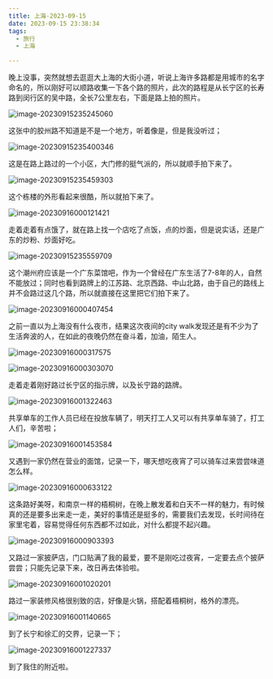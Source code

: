```yaml
---
title: 上海-2023-09-15
date: 2023-09-15 23:38:34
tags: 
  - 旅行
  - 上海

---
```


晚上没事，突然就想去逛逛大上海的大街小道，听说上海许多路都是用城市的名字命名的，所以刚好可以顺路收集一下各个路的照片，此次的路程是从长宁区的长寿路到闵行区的吴中路，全长7公里左右，下面是路上拍的照片。

![image-20230915235245060](https://hexo-blog-robin.oss-cn-shanghai.aliyuncs.com/2023/09/16/2151694792733_.pic_hd.jpg)

这张中的胶州路不知道是不是一个地方，听着像是，但是我没听过；

![image-20230915235400346](https://hexo-blog-robin.oss-cn-shanghai.aliyuncs.com/2023/09/16/2161694792739_.pic_hd.jpg)

这是在路上路过的一个小区，大门修的挺气派的，所以就顺手拍下来了。

![image-20230915235459303](https://hexo-blog-robin.oss-cn-shanghai.aliyuncs.com/2023/09/16/2181694792751_.pic_hd.jpg)

这个栋楼的外形看起来很酷，所以就拍下来了。

![image-20230916000121421](https://hexo-blog-robin.oss-cn-shanghai.aliyuncs.com/2023/09/16/2221694792789_.pic_hd.jpg)

走着走着有点饿了，就在路上找一个店吃了点饭，点的炒面，但是说实话，还是广东的炒粉、炒面好吃。

![image-20230915235559709](https://hexo-blog-robin.oss-cn-shanghai.aliyuncs.com/2023/09/16/2201694792771_.pic_hd.jpg)

这个潮州府应该是一个广东菜馆吧，作为一个曾经在广东生活了7-8年的人，自然不能放过；同时也看到路牌上的江苏路、北京西路、中山北路，由于自己的路线上并不会路过这几个路，所以就直接在这里把它们拍下来了。

![image-20230916000407454](https://hexo-blog-robin.oss-cn-shanghai.aliyuncs.com/2023/09/16/2251694792810_.pic_hd.jpg)

之前一直以为上海没有什么夜市，结果这次夜间的city walk发现还是有不少为了生活奔波的人，在如此的夜晚仍然在奋斗着，加油，陌生人。

![image-20230916000317575](https://hexo-blog-robin.oss-cn-shanghai.aliyuncs.com/2023/09/16/2241694792804_.pic_hd.jpg)

![image-20230916000303070](https://hexo-blog-robin.oss-cn-shanghai.aliyuncs.com/2023/09/16/2231694792795_.pic_hd.jpg)

走着走着刚好路过长宁区的指示牌，以及长宁路的路牌。

![image-20230916001322463](https://hexo-blog-robin.oss-cn-shanghai.aliyuncs.com/2023/09/16/2441694792982_.pic_hd.jpg)

共享单车的工作人员已经在投放车辆了，明天打工人又可以有共享单车骑了，打工人们，辛苦啦；

![image-20230916001453584](https://hexo-blog-robin.oss-cn-shanghai.aliyuncs.com/2023/09/16/2461694793000_.pic_hd.jpg)

又遇到一家仍然在营业的面馆，记录一下，哪天想吃夜宵了可以骑车过来尝尝味道怎么样。

![image-20230916000633122](https://hexo-blog-robin.oss-cn-shanghai.aliyuncs.com/2023/09/16/2281694792832_.pic_hd.jpg)

这条路好美呀，和南京一样的梧桐树，在晚上散发着和白天不一样的魅力，有时候真的还是要多出来走一走，美好的事情还是挺多的，需要我们去发现，长时间待在家里宅着，容易觉得任何东西都不过如此，对什么都提不起兴趣。

![image-20230916000903393](https://hexo-blog-robin.oss-cn-shanghai.aliyuncs.com/2023/09/16/2311694792851_.pic_hd.jpg)

又路过一家披萨店，门口贴满了我的最爱，要不是刚吃过夜宵，一定要去点个披萨尝尝；只能先记录下来，改日再去体验啦。

![image-20230916001020201](https://hexo-blog-robin.oss-cn-shanghai.aliyuncs.com/2023/09/16/2321694792862_.pic_hd.jpg)

路过一家装修风格很别致的店，好像是火锅，搭配着梧桐树，格外的漂亮。

![image-20230916001140665](https://hexo-blog-robin.oss-cn-shanghai.aliyuncs.com/2023/09/16/2361694792912_.pic_hd.jpg)

到了长宁和徐汇的交界，记录一下；

![image-20230916001227337](https://hexo-blog-robin.oss-cn-shanghai.aliyuncs.com/2023/09/16/2381694792929_.pic_hd.jpg)

到了我住的附近啦。

